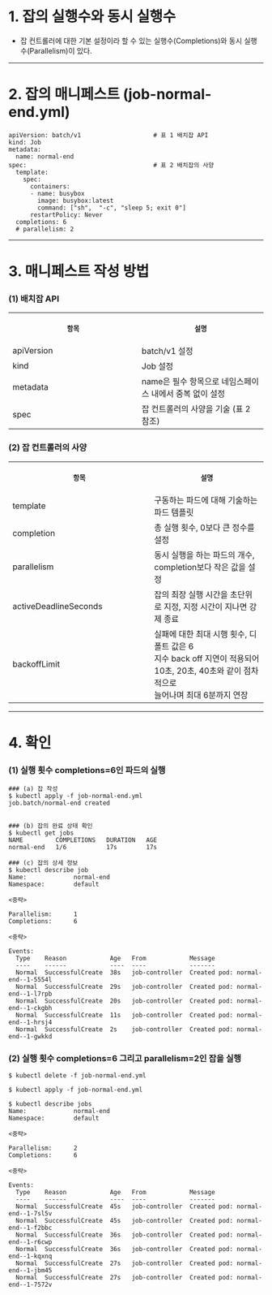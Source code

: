 
# 1. 잡의 실행수와 동시 실행수

+ 잡 컨트롤러에 대한 기본 설정이라 할 수 있는 실행수(Completions)와 동시 실행수(Parallelism)이 있다.

----

# 2. 잡의 매니페스트 (job-normal-end.yml)

```
apiVersion: batch/v1                    # 표 1 배치잡 API
kind: Job
metadata:
  name: normal-end
spec:                                   # 표 2 배치잡의 사양
  template:
    spec:
      containers:
      - name: busybox
        image: busybox:latest
        command: ["sh",  "-c", "sleep 5; exit 0"]
      restartPolicy: Never
  completions: 6
  # parallelism: 2
```

----

# 3. 매니페스트 작성 방법

### (1) 배치잡 API
<table>
<tr>
<th align="center">
<img width="441" height="1">
<p> 
<small>
항목 
</small>
</p>
</th>
<th align="center">
<img width="441" height="1">
<p> 
<small>
설명
</small>
</p>
</th>
</tr>
<tr>
<td>
<!-- REMOVE THE BACKSLASHES -->
apiVersion
</td>
<td>
<!-- REMOVE THE BACKSLASHES -->
batch/v1 설정
</td>
</tr>
<tr>
<td>
<!-- REMOVE THE BACKSLASHES -->
kind
</td>
<td>
<!-- REMOVE THE BACKSLASHES -->
Job 설정
</td>
</tr>
<tr>
<td>
<!-- REMOVE THE BACKSLASHES -->
metadata
</td>
<td>
<!-- REMOVE THE BACKSLASHES -->
name은 필수 항목으로 네임스페이스 내에서 중복 없이 설정
</td>
</tr>
<tr>
<td>
<!-- REMOVE THE BACKSLASHES -->
spec
</td>
<td>
<!-- REMOVE THE BACKSLASHES -->
잡 컨트롤러의 사양을 기술 (표 2 참조)
</td>
</tr>
</table>

### (2) 잡 컨트롤러의 사양
<table>
<tr>
<th align="center">
<img width="441" height="1">
<p> 
<small>
항목 
</small>
</p>
</th>
<th align="center">
<img width="441" height="1">
<p> 
<small>
설명
</small>
</p>
</th>
</tr>
<tr>
<td>
<!-- REMOVE THE BACKSLASHES -->
template
</td>
<td>
<!-- REMOVE THE BACKSLASHES -->
구동하는 파드에 대해 기술하는 파드 템플릿
</td>
</tr>
<tr>
<td>
<!-- REMOVE THE BACKSLASHES -->
completion
</td>
<td>
<!-- REMOVE THE BACKSLASHES -->
총 실행 횟수, 0보다 큰 정수를 설정
</td>
</tr>
<tr>
<td>
<!-- REMOVE THE BACKSLASHES -->
parallelism
</td>
<td>
<!-- REMOVE THE BACKSLASHES -->
동시 실행을 하는 파드의 개수, completion보다 작은 값을 설정
</td>
</tr>
<tr>
<td>
<!-- REMOVE THE BACKSLASHES -->
activeDeadlineSeconds
</td>
<td>
<!-- REMOVE THE BACKSLASHES -->
잡의 최장 실행 시간을 초단위로 지정, 지정 시간이 지나면 강제 종료
</td>
</tr>
<tr>
<td>
<!-- REMOVE THE BACKSLASHES -->
backoffLimit
</td>
<td>
<!-- REMOVE THE BACKSLASHES -->
실패에 대한 최대 시행 횟수, 디폴트 값은 6 <br> 지수 back off 지연이 적용되어 10초, 20초, 40초와 같이 점차적으로 <br> 늘어나며 최대 6분까지 연장
</td>
</tr>
</table>

----

# 4. 확인

### (1) 실행 횟수 completions=6인 파드의 실행

```
### (a) 잡 작성
$ kubectl apply -f job-normal-end.yml
job.batch/normal-end created


### (b) 잡의 완료 상태 확인
$ kubectl get jobs
NAME         COMPLETIONS   DURATION   AGE
normal-end   1/6           17s        17s

### (c) 잡의 상세 정보
$ kubectl describe job
Name:             normal-end
Namespace:        default

<중략>

Parallelism:      1
Completions:      6

<중략>

Events:
  Type    Reason            Age   From            Message
  ----    ------            ----  ----            -------
  Normal  SuccessfulCreate  38s   job-controller  Created pod: normal-end--1-5554l
  Normal  SuccessfulCreate  29s   job-controller  Created pod: normal-end--1-l7rpb
  Normal  SuccessfulCreate  20s   job-controller  Created pod: normal-end--1-ckgbh
  Normal  SuccessfulCreate  11s   job-controller  Created pod: normal-end--1-hrsj4
  Normal  SuccessfulCreate  2s    job-controller  Created pod: normal-end--1-gwkkd
```

### (2) 실행 횟수 completions=6 그리고 parallelism=2인 잡을 실행

```
$ kubectl delete -f job-normal-end.yml

$ kubectl apply -f job-normal-end.yml

$ kubectl describe jobs
Name:             normal-end
Namespace:        default

<중략>

Parallelism:      2
Completions:      6

<중략>

Events:
  Type    Reason            Age   From            Message
  ----    ------            ----  ----            -------
  Normal  SuccessfulCreate  45s   job-controller  Created pod: normal-end--1-7sl5v
  Normal  SuccessfulCreate  45s   job-controller  Created pod: normal-end--1-f2bbc
  Normal  SuccessfulCreate  36s   job-controller  Created pod: normal-end--1-r6cwp
  Normal  SuccessfulCreate  36s   job-controller  Created pod: normal-end--1-kqxnq
  Normal  SuccessfulCreate  27s   job-controller  Created pod: normal-end--1-jbm45
  Normal  SuccessfulCreate  27s   job-controller  Created pod: normal-end--1-7572v
```